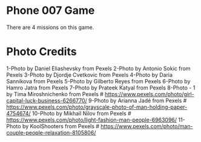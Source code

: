 # Phone 007 Game

There are 4 missions on this game.


# Photo Credits
1-Photo by Daniel Eliashevsky from Pexels
2-Photo by Antonio Sokic from Pexels
3-Photo by Djordje Cvetkovic from Pexels
4-Photo by Daria Sannikova from Pexels
5-Photo by Gilberto Reyes from Pexels
6-Photo by Hamro Jatra from Pexels
7-Photo by Prateek Katyal from Pexels
8-Photo - 1 by Tima Miroshnichenko from Pexels # https://www.pexels.com/photo/girl-capital-luck-business-6266770/
9-Photo by Arianna Jadé from Pexels # https://www.pexels.com/photo/grayscale-photo-of-man-holding-paper-4754674/
10-Photo by Mikhail Nilov from Pexels # https://www.pexels.com/photo/light-fashion-man-people-6963096/
11-Photo by KoolShooters from Pexels # https://www.pexels.com/photo/man-couple-people-relaxation-8105806/
